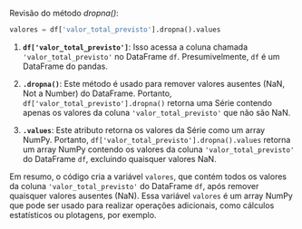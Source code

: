Revisão do método *dropna()*:

```python
valores = df['valor_total_previsto'].dropna().values
```

1. **`df['valor_total_previsto']`**: Isso acessa a coluna chamada `'valor_total_previsto'` no DataFrame `df`. Presumivelmente, `df` é um DataFrame do pandas.

2. **`.dropna()`**: Este método é usado para remover valores ausentes (NaN, Not a Number) do DataFrame. Portanto, `df['valor_total_previsto'].dropna()` retorna uma Série contendo apenas os valores da coluna `'valor_total_previsto'` que não são NaN.

3. **`.values`**: Este atributo retorna os valores da Série como um array NumPy. Portanto, `df['valor_total_previsto'].dropna().values` retorna um array NumPy contendo os valores da coluna `'valor_total_previsto'` do DataFrame `df`, excluindo quaisquer valores NaN.

Em resumo, o código cria a variável `valores`, que contém todos os valores da coluna `'valor_total_previsto'` do DataFrame `df`, após remover quaisquer valores ausentes (NaN). Essa variável `valores` é um array NumPy que pode ser usado para realizar operações adicionais, como cálculos estatísticos ou plotagens, por exemplo.